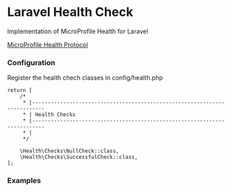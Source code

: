 # Laravel Health Check

Implementation of MicroProfile Health for Laravel

[MicroProfile Health Protocol](https://github.com/eclipse/microprofile-health/blob/master/spec/src/main/asciidoc/protocol-wireformat.adoc "Protocol")

### Configuration

Register the health chech classes in config/health.php

    return [
        /*
         * |--------------------------------------------------------------------------
         * | Health Checks
         * |--------------------------------------------------------------------------
         * |
         */

        \Health\Checks\NullCheck::class,
        \Health\Checks\SuccessfulCheck::class,
    ];

### Examples
